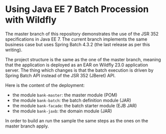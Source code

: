
# Using Java EE 7 Batch Procession with Wildfly

The master branch of this repository demonstrates the use of the JSR 352 
specifications in Java EE 7. The current branch implements the same business case
but uses Spring Batch 4.3.2 (the last release as per this writing).

The project structure is the same as the one of the master branch, meaning that
the application is deployed as an EAR on Wildfly 23.0 application server. The 
thing which changes is that the batch execution is driven by Spring Batch API
instead of the JSR 352 (JBeret) API.

Here is the content of the deployment:
  - the module `bank-master`: the master module (POM)
  - the module `bank-batch`: the batch definition module (JAR)
  - the module `bank-facade`: the batch starter module (EJB JAR)
  - the module `bank-jaxb`: the domain module (JAR)

In order to build an run the sample the same steps as the ones on the master branch apply.